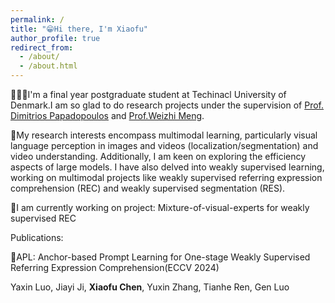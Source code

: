 ```yaml
---
permalink: /
title: "😁Hi there, I'm Xiaofu"
author_profile: true
redirect_from: 
  - /about/
  - /about.html
---
```


👨🏻‍💻I'm a final year postgraduate student at Techinacl University of Denmark.I am so glad to do research projects under the supervision of [Prof. Dimitrios Papadopoulos](https://people.csail.mit.edu/dimpapa/) and [Prof.Weizhi Meng](https://scholar.google.com/citations?user=OlepJ5wAAAAJ).

📔My research interests encompass multimodal learning, particularly visual language perception in images and videos (localization/segmentation) and video understanding. Additionally, I am keen on exploring the efficiency aspects of large models. I have also delved into weakly supervised learning, working on multimodal projects like weakly supervised referring expression comprehension (REC) and weakly supervised segmentation (RES).


📝I am currently working on project: Mixture-of-visual-experts for weakly supervised REC

Publications:

📄APL: Anchor-based Prompt Learning for One-stage Weakly Supervised Referring Expression Comprehension(ECCV 2024) 
  
  Yaxin Luo, Jiayi Ji, **Xiaofu Chen**, Yuxin Zhang, Tianhe Ren, Gen Luo
